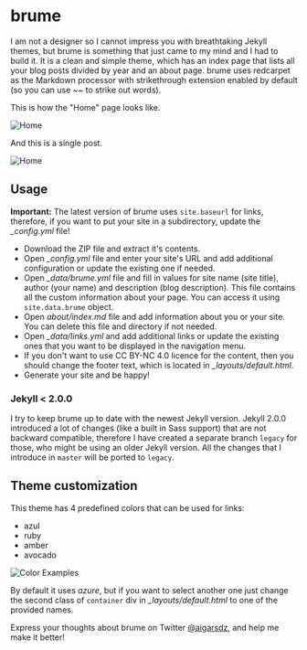 # brume

I am not a designer so I cannot impress you with breathtaking Jekyll themes, but brume is something that just came to my mind and I had to build it. It is a clean and simple theme, which has an index page that lists all your blog posts divided by year and an about page. brume uses redcarpet as the Markdown processor with strikethrough extension enabled by default (so you can use ~~ to strike out words).

This is how the "Home" page looks like.

![Home](https://dl.dropboxusercontent.com/u/9924988/Screen%20Shot%202014-02-26%20at%2018.48.57.png)

And this is a single post.

![Home](https://dl.dropboxusercontent.com/u/9924988/Screen%20Shot%202014-04-06%20at%2012.56.08.png)

## Usage

**Important:** The latest version of brume uses `site.baseurl` for links, therefore, if you want to put your site in a subdirectory, update the *_config.yml* file!

- Download the ZIP file and extract it's contents.
- Open *_config.yml* file and enter your site's URL and add additional configuration or update the existing one if needed.
- Open *_data/brume.yml* file and fill in values for site name (site title), author (your name) and description (blog description). This file contains all the custom information about your page. You can access it using `site.data.brume` object.
- Open *about/index.md* file and add information about you or your site. You can delete this file and directory if not needed.
- Open *_data/links.yml* and add additional links or update the existing ones that you want to be displayed in the navigation menu.
- If you don't want to use CC BY-NC 4.0 licence for the content, then you should change the footer text, which is located in *_layouts/default.html*.
- Generate your site and be happy!

### Jekyll < 2.0.0

I try to keep brume up to date with the newest Jekyll version. Jekyll 2.0.0 introduced a lot of changes (like a built in Sass support) that are not backward compatible, therefore I have created a separate branch `legacy` for those, who might be using an older Jekyll version. All the changes that I introduce in `master` will be ported to `legacy`.

## Theme customization

This theme has 4 predefined colors that can be used for links:

- azul
- ruby
- amber
- avocado

![Color Examples](https://dl.dropboxusercontent.com/u/9924988/colors_new.png)

By default it uses *azure*, but if you want to select another one just change the second class of `container` div in *_layouts/default.html* to one of the provided names.

Express your thoughts about brume on Twitter [@aigarsdz](http://twitter.com/aigarsdz), and help me make it better!
